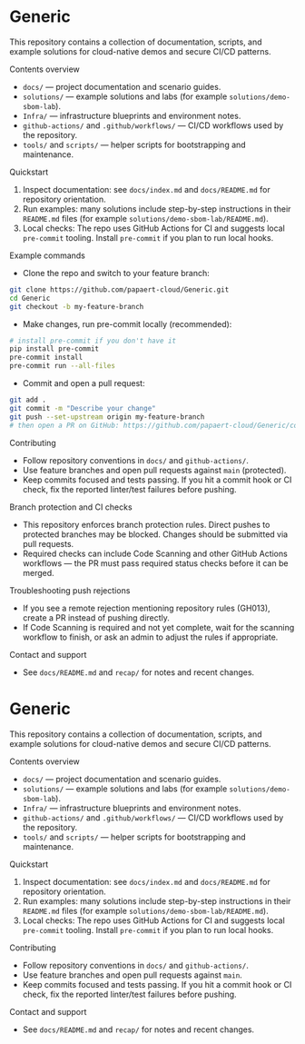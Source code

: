 ﻿# Generic

This repository contains a collection of documentation, scripts, and example solutions for cloud-native demos and secure CI/CD patterns.

Contents overview
- `docs/` — project documentation and scenario guides.
- `solutions/` — example solutions and labs (for example `solutions/demo-sbom-lab`).
- `Infra/` — infrastructure blueprints and environment notes.
- `github-actions/` and `.github/workflows/` — CI/CD workflows used by the repository.
- `tools/` and `scripts/` — helper scripts for bootstrapping and maintenance.

Quickstart
1. Inspect documentation: see `docs/index.md` and `docs/README.md` for repository orientation.
2. Run examples: many solutions include step-by-step instructions in their `README.md` files (for example `solutions/demo-sbom-lab/README.md`).
3. Local checks: The repo uses GitHub Actions for CI and suggests local `pre-commit` tooling. Install `pre-commit` if you plan to run local hooks.

Example commands

- Clone the repo and switch to your feature branch:

```bash
git clone https://github.com/papaert-cloud/Generic.git
cd Generic
git checkout -b my-feature-branch
```

- Make changes, run pre-commit locally (recommended):

```bash
# install pre-commit if you don't have it
pip install pre-commit
pre-commit install
pre-commit run --all-files
```

- Commit and open a pull request:

```bash
git add .
git commit -m "Describe your change"
git push --set-upstream origin my-feature-branch
# then open a PR on GitHub: https://github.com/papaert-cloud/Generic/compare
```

Contributing
- Follow repository conventions in `docs/` and `github-actions/`.
- Use feature branches and open pull requests against `main` (protected).
- Keep commits focused and tests passing. If you hit a commit hook or CI check, fix the reported linter/test failures before pushing.

Branch protection and CI checks
- This repository enforces branch protection rules. Direct pushes to protected branches may be blocked. Changes should be submitted via pull requests.
- Required checks can include Code Scanning and other GitHub Actions workflows — the PR must pass required status checks before it can be merged.

Troubleshooting push rejections
- If you see a remote rejection mentioning repository rules (GH013), create a PR instead of pushing directly.
- If Code Scanning is required and not yet complete, wait for the scanning workflow to finish, or ask an admin to adjust the rules if appropriate.

Contact and support
- See `docs/README.md` and `recap/` for notes and recent changes.
# Generic

This repository contains a collection of documentation, scripts, and example solutions for cloud-native demos and secure CI/CD patterns.

Contents overview
- `docs/` — project documentation and scenario guides.
- `solutions/` — example solutions and labs (for example `solutions/demo-sbom-lab`).
- `Infra/` — infrastructure blueprints and environment notes.
- `github-actions/` and `.github/workflows/` — CI/CD workflows used by the repository.
- `tools/` and `scripts/` — helper scripts for bootstrapping and maintenance.

Quickstart
1. Inspect documentation: see `docs/index.md` and `docs/README.md` for repository orientation.
2. Run examples: many solutions include step-by-step instructions in their `README.md` files (for example `solutions/demo-sbom-lab/README.md`).
3. Local checks: The repo uses GitHub Actions for CI and suggests local `pre-commit` tooling. Install `pre-commit` if you plan to run local hooks.

Contributing
- Follow repository conventions in `docs/` and `github-actions/`.
- Use feature branches and open pull requests against `main`.
- Keep commits focused and tests passing. If you hit a commit hook or CI check, fix the reported linter/test failures before pushing.

Contact and support
- See `docs/README.md` and `recap/` for notes and recent changes.

